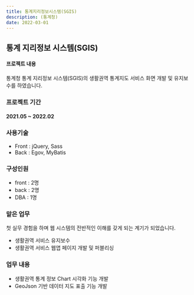 ```yaml
---
title: 통계지리정보시스템(SGIS)
description: (통계청)
date: 2022-03-01
---
```



## 통계 지리정보 시스템(SGIS) 

#### 프로젝트 내용

통계청 통계 지리정보 시스템(SGIS)의 생활권역 통계지도 서비스 화면 개발 및 유지보수를 하였습니다.

### 프로젝트 기간
#### 2021.05 ~ 2022.02

### 사용기술
- Front : jQuery, Sass
- Back : Egov, MyBatis
  
### 구성인원
- front : 2명
- back : 2명
- DBA : 1명

### 맡은 업무
첫 실무 경험을 하며 웹 시스템의 전반적인 이해를 갖게 되는 계기가 되었습니다.
- 생활권역 서비스 유지보수
- 생활권역 서비스 웹앱 페이지 개발 및 퍼블리싱

### 업무 내용
- 생활권역 통계 정보 Chart 시각화 기능 개발
- GeoJson 기반 데이터 지도 표출 기능 개발
